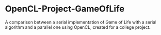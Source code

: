 OpenCL-Project-GameOfLife
=========================

A comparison between a serial implementation of Game of Life with a serial algorithm and a parallel one using OpenCL, created for a college project.

